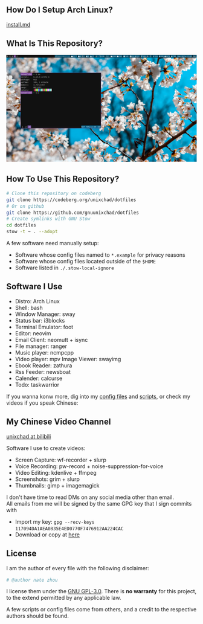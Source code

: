 ## How Do I Setup Arch Linux?
[install.md](./install.md)

## What Is This Repository?
![screenshot01](./misc/screenshot01.png)

## How To Use This Repository?
```sh
# Clone this repository on codeberg
git clone https://codeberg.org/unixchad/dotfiles
# Or on github
git clone https://github.com/gnuunixchad/dotfiles
# Create symlinks with GNU Stow
cd dotfiles
stow -t ~ . --adopt
```
A few software need manually setup:
- Software whose config files named to `*.example` for privacy reasons
- Software whose config files located outside of the `$HOME`
- Software listed in `./.stow-local-ignore`

## Software I Use
- Distro:               Arch Linux
- Shell:                bash
- Window Manager:       sway
- Status bar:           i3blocks
- Terminal Emulator:    foot
- Editor:               neovim
- Email Client:         neomutt + isync
- File manager:         ranger
- Music player:         ncmpcpp
- Video player:         mpv Image Viewer:         swayimg
- Ebook Reader:         zathura
- Rss Feeder:           newsboat
- Calender:             calcurse
- Todo:                 taskwarrior

If you wanna konw more, dig into my [config files](./.config) and
[scripts](.local/bin), or check my videos if you speak Chinese:

## My Chinese Video Channel
[unixchad at bilibili](https://space.bilibili.com/34569411)

Software I use to create videos:
- Screen Capture:   wf-recorder + slurp
- Voice Recording:  pw-record + noise-suppression-for-voice
- Video Editing:    kdenlive + ffmpeg
- Screenshots:      grim + slurp
- Thumbnails:       gimp + imagemagick

I don't have time to read DMs on any social media other than email.  
All emails from me will be signed by the same GPG key that I sign commits with  
- Import my key: `gpg --recv-keys 117094DA1AEA0835E4ED0770F7476912AA224CAC`
- Download or copy at [here](./unixchad.asc)

## License
I am the author of every file with the following disclaimer:
```sh
# @author nate zhou
```
I license them under the [GNU GPL-3.0](./LICENSE). There is **no
warranty** for this project, to the extend permitted by any applicable law.

A few scripts or config files come from others, and a credit to the respective
authors should be found.
